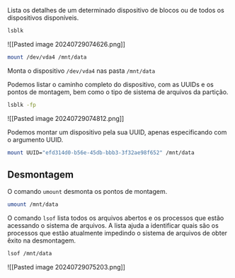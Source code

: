 
Lista os detalhes de um determinado dispositivo de blocos ou de todos os dispositivos disponíveis.
```bash
lsblk
```
![[Pasted image 20240729074626.png]]

```bash
mount /dev/vda4 /mnt/data
```
Monta o dispositivo ``/dev/vda4`` nas pasta ``/mnt/data``

Podemos listar o caminho completo do dispositivo, com as UUIDs e os pontos de montagem, bem como o tipo de sistema de arquivos da partição.
```bash
lsblk -fp
```
![[Pasted image 20240729074812.png]]

Podemos montar um dispositivo pela sua UUID, apenas especificando com o argumento UUID.
```bash
mount UUID="efd314d0-b56e-45db-bbb3-3f32ae98f652" /mnt/data
```


## Desmontagem

O comando `umount` desmonta os pontos de montagem.
```bash
umount /mnt/data
```

O comando `lsof` lista todos os arquivos abertos e os processos que estão acessando o sistema de arquivos. A lista ajuda a identificar quais são os processos que estão atualmente impedindo o sistema de arquivos de obter êxito na desmontagem.
```bash
lsof /mnt/data
```
![[Pasted image 20240729075203.png]]































